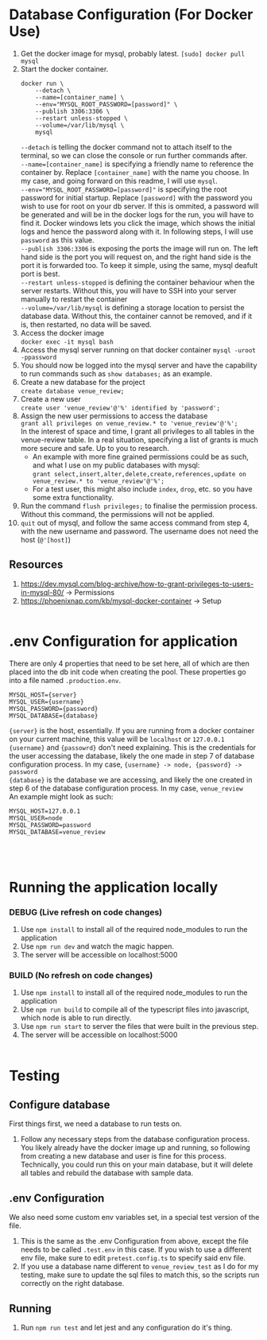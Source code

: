 # Database Configuration (For Docker Use)

1. Get the docker image for mysql, probably latest. `[sudo] docker pull mysql`
2. Start the docker container.
   ```
   docker run \
       --detach \
       --name=[container_name] \
       --env="MYSQL_ROOT_PASSWORD=[password]" \
       --publish 3306:3306 \
       --restart unless-stopped \
       --volume=/var/lib/mysql \
       mysql
   ```
   `--detach` is telling the docker command not to attach itself to the terminal, so we can close the console or run further commands after.<br />
   `--name=[container_name]` is specifying a friendly name to reference the container by. Replace `[container_name]` with the name you choose. In my case, and going forward on this readme, I will use `mysql`.<br />
   `--env="MYSQL_ROOT_PASSWORD=[password]"` is specifying the root password for initial startup. Replace `[password]` with the password you wish to use for root on your db server. If this is ommited, a password will be generated and will be in the docker logs for the run, you will have to find it. Docker windows lets you click the image, which shows the initial logs and hence the password along with it. In following steps, I will use `password` as this value.<br />
   `--publish 3306:3306` is exposing the ports the image will run on. The left hand side is the port you will request on, and the right hand side is the port it is forwarded too. To keep it simple, using the same, mysql deafult port is best.<br />
   `--restart unless-stopped` is defining the container behaviour when the server restarts. Without this, you will have to SSH into your server manually to restart the container<br />
   `--volume=/var/lib/mysql` is defining a storage location to persist the database data. Without this, the container cannot be removed, and if it is, then restarted, no data will be saved.
3. Access the docker image<br />
   `docker exec -it mysql bash`
4. Access the mysql server running on that docker container
   `mysql -uroot -ppassword`
5. You should now be logged into the mysql server and have the capability to run commands such as `show databases;` as an example.
6. Create a new database for the project<br />
   `create database venue_review;`
7. Create a new user<br />
   `create user 'venue_review'@'%' identified by 'password';`
8. Assign the new user permissions to access the database<br />
   `grant all privileges on venue_review.* to 'venue_review'@'%';`<br />
   In the interest of space and time, I grant all privileges to all tables in the venue-review table. In a real situation, specifying a list of grants is much more secure and safe. Up to you to research.<br />
   - An example with more fine grained permissions could be as such, and what I use on my public databases with mysql:<br />
     `grant select,insert,alter,delete,create,references,update on venue_review.* to 'venue_review'@'%';`
   - For a test user, this might also include `index`, `drop`, etc. so you have some extra functionality.
9. Run the command `flush privileges;` to finalise the permission process. Without this command, the permissions will not be applied.
10. `quit` out of mysql, and follow the same access command from step 4, with the new username and password. The username does not need the host (`@'[host]`)

## Resources

1. https://dev.mysql.com/blog-archive/how-to-grant-privileges-to-users-in-mysql-80/ -> Permissions
2. https://phoenixnap.com/kb/mysql-docker-container -> Setup
   <br />
   <br />

# .env Configuration for application

There are only 4 properties that need to be set here, all of which are then placed into the db init code when creating the pool. These properties go into a file named `.production.env`.

```
MYSQL_HOST={server}
MYSQL_USER={username}
MYSQL_PASSWORD={password}
MYSQL_DATABASE={database}
```

`{server}` is the host, essentially. If you are running from a docker container on your current machine, this value will be `localhost` or `127.0.0.1`<br />
`{username}` and `{passowrd}` don't need explaining. This is the credentials for the user accessing the database, likely the one made in step 7 of database configuration process. In my case, `{username} -> node, {password} -> password`<br />
`{database}` is the database we are accessing, and likely the one created in step 6 of the database configuration process. In my case, `venue_review`<br />
An example might look as such:

```
MYSQL_HOST=127.0.0.1
MYSQL_USER=node
MYSQL_PASSWORD=password
MYSQL_DATABASE=venue_review
```

<br />
<br />

# Running the application locally

### DEBUG (Live refresh on code changes)

1. Use `npm install` to install all of the required node_modules to run the application
2. Use `npm run dev` and watch the magic happen.
3. The server will be accessible on localhost:5000

### BUILD (No refresh on code changes)

1. Use `npm install` to install all of the required node_modules to run the application
2. Use `npm run build` to compile all of the typescript files into javascript, which node is able to run directly.
3. Use `npm run start` to server the files that were built in the previous step.
4. The server will be accessible on localhost:5000
   <br />
   <br />

# Testing

## Configure database

First things first, we need a database to run tests on.

1. Follow any necessary steps from the database configuration process. You likely already have the docker image up and running, so following from creating a new database and user is fine for this process. Technically, you could run this on your main database, but it will delete all tables and rebuild the database with sample data.

## .env Configuration

We also need some custom env variables set, in a special test version of the file.

1. This is the same as the .env Configuration from above, except the file needs to be called `.test.env` in this case. If you wish to use a different env file, make sure to edit `pretest.config.ts` to specify said env file.
2. If you use a database name different to `venue_review_test` as I do for my testing, make sure to update the sql files to match this, so the scripts run correctly on the right database.

## Running

1. Run `npm run test` and let jest and any configuration do it's thing.
